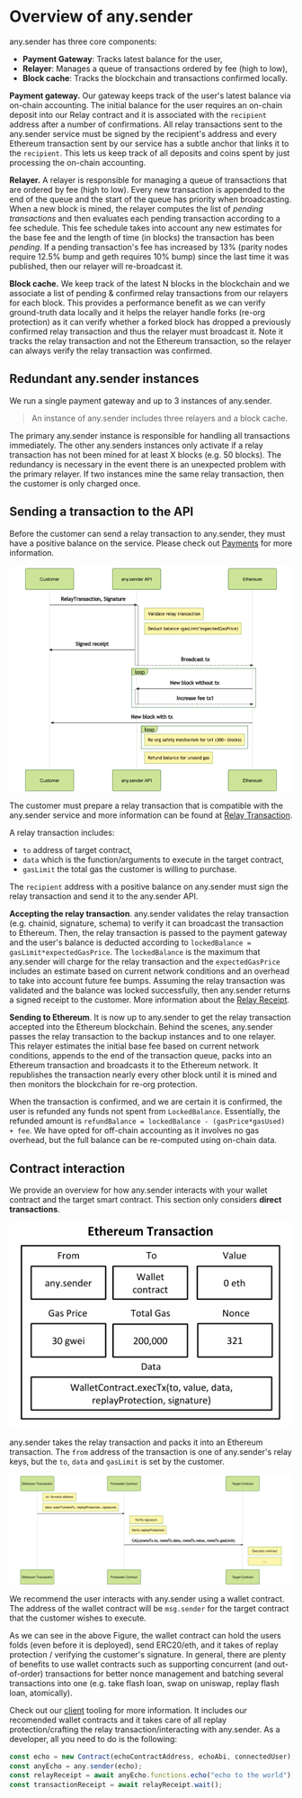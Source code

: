 # Overview of any.sender

any.sender has three core components:

- **Payment Gateway**: Tracks latest balance for the user,
- **Relayer**: Manages a queue of transactions ordered by fee (high to low),
- **Block cache**: Tracks the blockchain and transactions confirmed locally.

**Payment gateway.** Our gateway keeps track of the user's latest balance via on-chain accounting. The initial balance for the user requires an on-chain deposit into our Relay contract and it is associated with the `recipient` address after a number of confirmations. All relay transactions sent to the any.sender service must be signed by the recipient's address and every Ethereum transaction sent by our service has a subtle anchor that links it to the `recipient`. This lets us keep track of all deposits and coins spent by just processing the on-chain accounting.

**Relayer.** A relayer is responsible for managing a queue of transactions that are ordered by fee (high to low). Every new transaction is appended to the end of the queue and the start of the queue has priority when broadcasting. When a new block is mined, the relayer computes the list of _pending transactions_ and then evaluates each pending transaction according to a fee schedule. This fee schedule takes into account any new estimates for the base fee and the length of time (in blocks) the transaction has been _pending_. If a pending transaction's fee has increased by 13% (parity nodes require 12.5% bump and geth requires 10% bump) since the last time it was published, then our relayer will re-broadcast it.

**Block cache.** We keep track of the latest N blocks in the blockchain and we associate a list of pending & confirmed relay transactions from our relayers for each block. This provides a performance benefit as we can verify ground-truth data locally and it helps the relayer handle forks (re-org protection) as it can verify whether a forked block has dropped a previously confirmed relay transaction and thus the relayer must broadcast it. Note it tracks the relay transaction and not the Ethereum transaction, so the relayer can always verify the relay transaction was confirmed.

## Redundant any.sender instances

We run a single payment gateway and up to 3 instances of any.sender.

> An instance of any.sender includes three relayers and a block cache.

The primary any.sender instance is responsible for handling all transactions immediately. The other any.senders instances only activate if a relay transaction has not been mined for at least X blocks (e.g. 50 blocks). The redundancy is necessary in the event there is an unexpected problem with the primary relayer. If two instances mine the same relay transaction, then the customer is only charged once.

## Sending a transaction to the API

Before the customer can send a relay transaction to any.sender, they must have a positive balance on the service. Please check out [Payments](payments.md) for more information.

<p align="center">
  <img src="img/api.png">
</p>

The customer must prepare a relay transaction that is compatible with the any.sender service and more information can be found at [Relay Transaction](relayTransaction.md).

A relay transaction includes:

- `to` address of target contract,
- `data` which is the function/arguments to execute in the target contract,
- `gasLimit` the total gas the customer is willing to purchase.

The `recipient` address with a positive balance on any.sender must sign the relay transaction and send it to the any.sender API.

**Accepting the relay transaction**. any.sender validates the relay transaction (e.g. chainid, signature, schema) to verify it can broadcast the transaction to Ethereum.
Then, the relay transaction is passed to the payment gateway and the user's balance is deducted according to `lockedBalance = gasLimit*expectedGasPrice`.
The `lockedBalance` is the maximum that any.sender will charge for the relay transaction and the `expectedGasPrice` includes an estimate based on current network conditions and an overhead to take into account future fee bumps.
Assuming the relay transaction was validated and the balance was locked successfully, then any.sender returns a signed receipt to the customer. More information about the [Relay Receipt](relayReceipt.md).

**Sending to Ethereum**.
It is now up to any.sender to get the relay transaction accepted into the Ethereum blockchain. Behind the scenes, any.sender passes the relay transaction to the backup instances and to one relayer. This relayer estimates the initial base fee based on current network conditions, appends to the end of the transaction queue, packs into an Ethereum transaction and broadcasts it to the Ethereum network. It republishes the transaction nearly every other block until it is mined and then monitors the blockchain for re-org protection.

When the transaction is confirmed, and we are certain it is confirmed, the user is refunded any funds not spent from `LockedBalance`. Essentially, the refunded amount is `refundBalance = lockedBalance - (gasPrice*gasUsed) + fee`. We have opted for off-chain accounting as it involves no gas overhead, but the full balance can be re-computed using on-chain data.

## Contract interaction

We provide an overview for how any.sender interacts with your wallet contract and the target smart contract. This section only considers **direct transactions**.

<p align="center">
  <img src="img/ethtx.png">
</p>

any.sender takes the relay transaction and packs it into an Ethereum transaction. The `from` address of the transaction is one of any.sender's relay keys, but the `to`, `data` and `gasLimit` is set by the customer.

<p align="center">
  <img src="img/blockchain.png">
</p>

We recommend the user interacts with any.sender using a wallet contract. The address of the wallet contract will be `msg.sender` for the target contract that the customer wishes to execute.

As we can see in the above Figure, the wallet contract can hold the users folds (even before it is deployed), send ERC20/eth, and it takes of replay protection / verifying the customer's signature. In general, there are plenty of benefits to use wallet contracts such as supporting concurrent (and out-of-order) transactions for better nonce management and batching several transactions into one (e.g. take flash loan, swap on uniswap, replay flash loan, atomically).

Check out our [client](./client) tooling for more information. It includes our recomended wallet contracts and it takes care of all replay protection/crafting the relay transaction/interacting with any.sender. As a developer, all you need to do is the following:

```js
const echo = new Contract(echoContractAddress, echoAbi, connectedUser);
const anyEcho = any.sender(echo);
const relayReceipt = await anyEcho.functions.echo("echo to the world");
const transactionReceipt = await relayReceipt.wait();
```

